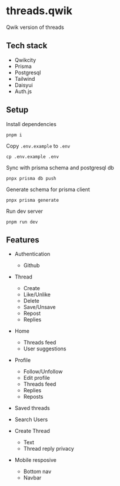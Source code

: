# threads.qwik

Qwik version of threads

## Tech stack

- Qwikcity
- Prisma
- Postgresql
- Tailwind
- Daisyui
- Auth.js

## Setup

Install dependencies

```
pnpm i
```

Copy `.env.example` to `.env`

```
cp .env.example .env
```

Sync with prisma schema and postgresql db

```
pnpx prisma db push
```

Generate schema for prisma client

```
pnpx prisma generate
```

Run dev server

```
pnpm run dev
```

## Features

- Authentication

  - Github

- Thread

  - Create
  - Like/Unlike
  - Delete
  - Save/Unsave
  - Repost
  - Replies

- Home

  - Threads feed
  - User suggestions

- Profile

  - Follow/Unfollow
  - Edit profile
  - Threads feed
  - Replies
  - Reposts

- Saved threads
- Search Users
- Create Thread

  - Text
  - Thread reply privacy

- Mobile resposive
  - Bottom nav
  - Navbar
